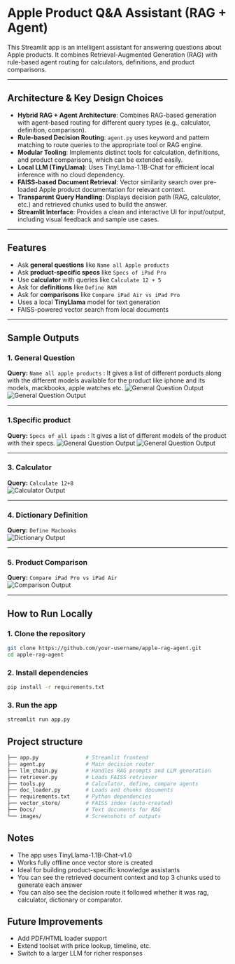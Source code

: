 # Apple Product Q&A Assistant (RAG + Agent)

This Streamlit app is an intelligent assistant for answering questions about Apple products. It combines Retrieval-Augmented Generation (RAG) with rule-based agent routing for calculators, definitions, and product comparisons.

---

## Architecture & Key Design Choices

- **Hybrid RAG + Agent Architecture**: Combines RAG-based generation with agent-based routing for different query types (e.g., calculator, definition, comparison).
- **Rule-based Decision Routing**: `agent.py` uses keyword and pattern matching to route queries to the appropriate tool or RAG engine.
- **Modular Tooling**: Implements distinct tools for calculation, definitions, and product comparisons, which can be extended easily.
- **Local LLM (TinyLlama)**: Uses TinyLlama-1.1B-Chat for efficient local inference with no cloud dependency.
- **FAISS-based Document Retrieval**: Vector similarity search over pre-loaded Apple product documentation for relevant context.
- **Transparent Query Handling**: Displays decision path (RAG, calculator, etc.) and retrieved chunks used to build the answer.
- **Streamlit Interface**: Provides a clean and interactive UI for input/output, including visual feedback and sample use cases.

---

## Features

- Ask **general questions** like `Name all Apple products`
- Ask **product-specific specs** like `Specs of iPad Pro`
- Use **calculator** with queries like `Calculate 12 + 5`
- Ask for **definitions** like `Define RAM`
- Ask for **comparisons** like `Compare iPad Air vs iPad Pro`
- Uses a local **TinyLlama** model for text generation
- FAISS-powered vector search from local documents

---

## Sample Outputs

### 1. General Question  
**Query:** `Name all apple products`  : It gives a list of different porducts along with the different models available for the product like iphone and its models, mackbooks, apple watches etc.
![General Question Output](images/output_general2.png)
![General Question Output](images/output_general3.png)

---

### 1.Specific product 
  **Query:** `Specs of all ipads`  : It gives a list of different models of the product with their specs.
![General Question Output](images/output_specific1.png)
![General Question Output](images/output_specific2.png)

---

### 3. Calculator  
**Query:** `Calculate 12+8`  
![Calculator Output](images/output_calculator.png)

---

### 4. Dictionary Definition  
**Query:** `Define Macbooks`  
![Dictionary Output](images/output_dictionary.png)

---

### 5. Product Comparison  
**Query:** `Compare iPad Pro vs iPad Air`  
![Comparison Output](images/output_compare.png)

---

## How to Run Locally

### 1. Clone the repository

```bash
git clone https://github.com/your-username/apple-rag-agent.git
cd apple-rag-agent
```

### 2. Install dependencies 

```bash
pip install -r requirements.txt
```

### 3. Run the app

```bash
streamlit run app.py
```

## Project structure 

```bash
├── app.py               # Streamlit frontend
├── agent.py             # Main decision router
├── llm_chain.py         # Handles RAG prompts and LLM generation
├── retriever.py         # Loads FAISS retriever
├── tools.py             # Calculator, define, compare agents
├── doc_loader.py        # Loads and chunks documents
├── requirements.txt     # Python dependencies
├── vector_store/        # FAISS index (auto-created)
├── Docs/                # Text documents for RAG
└── images/              # Screenshots of outputs
```

## Notes 
- The app uses TinyLlama-1.1B-Chat-v1.0
- Works fully offline once vector store is created
- Ideal for building product-specific knowledge assistants
- You can see the retrieved document context and top 3 chunks used to generate each answer
- You can also see the decision route it followed whether it was rag, calculator, dictionary or comparator.

## Future Improvements 
- Add PDF/HTML loader support
- Extend toolset with price lookup, timeline, etc.
- Switch to a larger LLM for richer responses
